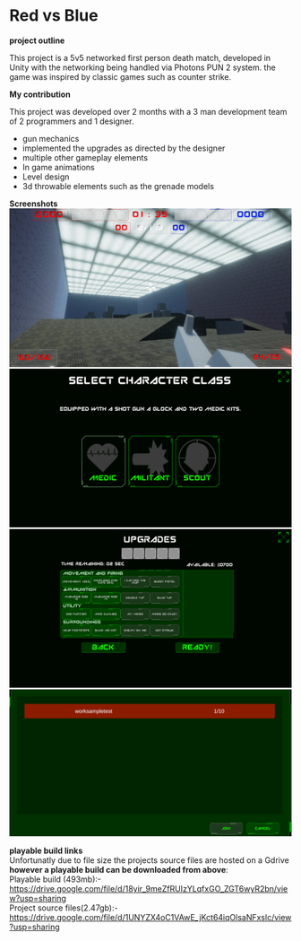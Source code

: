 # Red vs Blue

<b> project outline </b>

This project is a 5v5 networked first person death match, developed in Unity with the networking being handled via Photons PUN 2 system. the game was inspired by classic games such as counter strike.

<b> My contribution</b>

This project was developed over 2 months with a 3 man development team of 2 programmers and 1 designer.

<ul>
  <li>gun mechanics</li>
  <li>implemented the upgrades as directed by the designer</li>
  <li>multiple other gameplay elements</li>
  <li>In game animations</li>
  <li>Level design</li>
  <li>3d throwable elements such as the grenade models</li>
</ul> 

<b>Screenshots</b>
<img  src="game.PNG">
<img  src="select.PNG">
<img  src="upgrades.PNG">
<img  src="networked.PNG">

<b>playable build links</b>
<br>
Unfortunatly due to file size the projects source files are hosted on a Gdrive <b>however a playable build can be downloaded from above</b>:
<br>
Playable build (493mb):- https://drive.google.com/file/d/18yir_9meZfRUIzYLqfxGO_ZGT6wyR2bn/view?usp=sharing
<br>
Project source files(2.47gb):- https://drive.google.com/file/d/1UNYZX4oC1VAwE_jKct64iqOlsaNFxslc/view?usp=sharing
<br>